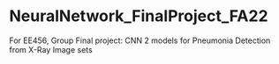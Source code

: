 # NeuralNetwork_FinalProject_FA22
For EE456, Group Final project: CNN 2 models for Pneumonia Detection from X-Ray Image sets
